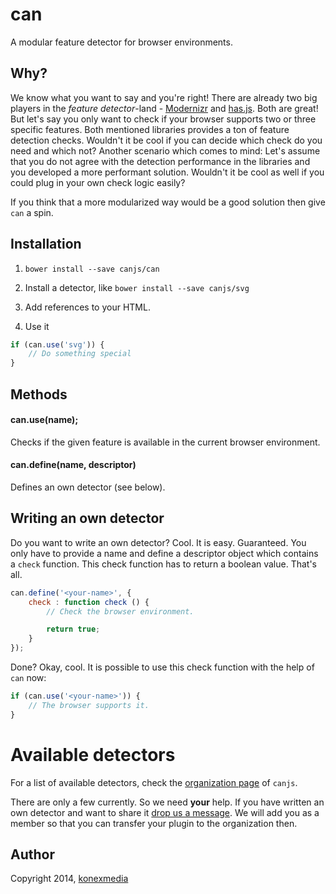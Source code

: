 # can

A modular feature detector for browser environments.

## Why?

We know what you want to say and you're right! There are already two big players in the _feature detector_-land - [Modernizr](http://modernizr.com/) and [has.js](https://github.com/phiggins42/has.js/). Both are great! But let's say you only want to check if your browser supports two or three specific features. Both mentioned libraries provides a ton of feature detection checks. Wouldn't it be cool if you can decide which check do you need and which not? Another scenario which comes to mind: Let's assume that you do not agree with the detection performance in the libraries and you developed a more performant solution. Wouldn't it be cool as well if you could plug in your own check logic easily?

If you think that a more modularized way would be a good solution then give `can` a spin.

## Installation

1. `bower install --save canjs/can`
2. Install a detector, like `bower install --save canjs/svg`
3. Add references to your HTML.

    <script src="<your-bower-components>/can/can.js"></script>
    <script src="<your-bower-components>/can-svg/can-svg.js"></script>

4. Use it

```javascript
if (can.use('svg')) {
    // Do something special
}
```

## Methods

#### can.use(name);

Checks if the given feature is available in the current browser environment.

#### can.define(name, descriptor)

Defines an own detector (see below).

## Writing an own detector

Do you want to write an own detector? Cool. It is easy. Guaranteed.
You only have to provide a name and define a descriptor object which contains a `check` function. This check function has to return a boolean value. That's all.

```javascript
can.define('<your-name>', {
    check : function check () {
        // Check the browser environment.

        return true;
    }
});
```

Done? Okay, cool. It is possible to use this check function with the help of `can` now:

```javascript
if (can.use('<your-name>')) {
    // The browser supports it.
}
```

# Available detectors

For a list of available detectors, check the [organization page](https://github.com/canjs) of `canjs`.

There are only a few currently. So we need **your** help. If you have written an own detector and want to share it [drop us a message](info@konexmedia.com). We will add you as a member so that you can transfer your plugin to the organization then.

## Author

Copyright 2014, [konexmedia](http://konexmedia.com)